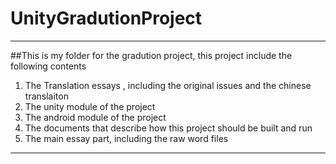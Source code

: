 # UnityGradutionProject

---

##This is my folder for the gradution project, this project include the following contents
1. The Translation essays , including the original issues and the chinese translaiton
2. The unity module of the project
3. The android module of the project
4. The documents that describe how this project should be built and run 
5. The main essay part, including the raw word files  

---

